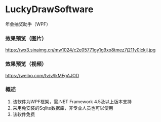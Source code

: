 # LuckyDrawSoftware
年会抽奖助手（WPF）

### 效果预览（图片）
https://wx3.sinaimg.cn/mw1024/c2e05771gy1g9xo8tmez7j211y0lckjl.jpg
### 效果预览（视频）
https://weibo.com/tv/v/IkMFgAJOD

### 概述
1. 该软件为WPF框架，需.NET Framework 4.5及以上版本支持  
2. 采用免安装的Sqlite数据库，非专业人员也可以使用  
3. 该软件免费  
